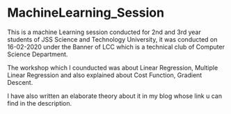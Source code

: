 # MachineLearning_Session

This is a machine Learning session conducted for 2nd and 3rd year students of JSS Science and Technology University, it was conducted on 16-02-2020 under the Banner of LCC which is a technical
club of Computer Science Department.

The workshop which I counducted was about Linear Regression, Multiple Linear Regression and also explained about Cost Function, Gradient Descent.

I have also written an elaborate theory about it in my blog whose link u can find in the description.
